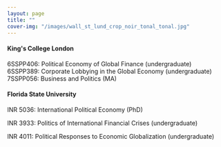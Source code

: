 ```yaml
---
layout: page
title: ""
cover-img: "/images/wall_st_lund_crop_noir_tonal_tonal.jpg"
---
```


#### King's College London

6SSPP406: Political Economy of Global Finance (undergraduate) <br>
6SSPP389: Corporate Lobbying in the Global Economy (undergraduate) <br>
7SSPP056: Business and Politics (MA)

#### Florida State University

INR 5036: International Political Economy (PhD)

INR 3933: Politics of International Financial Crises (undergraduate)

INR 4011: Political Responses to Economic Globalization (undergraduate)

